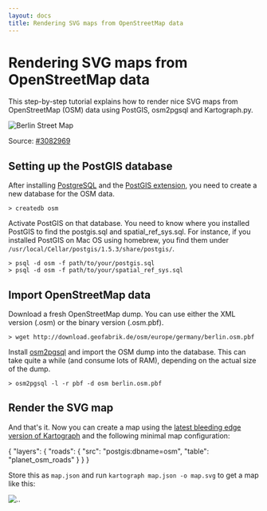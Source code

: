 ```yaml
---
layout: docs
title: Rendering SVG maps from OpenStreetMap data
---
```


# Rendering SVG maps from OpenStreetMap data

This step-by-step tutorial explains how to render nice SVG maps from OpenStreetMap (OSM) data using PostGIS, osm2pgsql and Kartograph.py.


![Berlin Street Map](berlin-osm.png)

Source: [#3082969](/maps/#3082969)

## Setting up the PostGIS database

After installing [PostgreSQL](http://www.postgresql.org/) and the [PostGIS extension](http://postgis.refractions.net/), you need to create a new database for the OSM data.

    > createdb osm


Activate PostGIS on that database. You need to know where you installed PostGIS to find the postgis.sql and  spatial_ref_sys.sql. For instance, if you installed PostGIS on Mac OS using homebrew, you find them under ``/usr/local/Cellar/postgis/1.5.3/share/postgis/``.


    > psql -d osm -f path/to/your/postgis.sql
    > psql -d osm -f path/to/your/spatial_ref_sys.sql


## Import OpenStreetMap data

Download a fresh OpenStreetMap dump. You can use either the XML version (.osm) or the binary version (.osm.pbf).

    > wget http://download.geofabrik.de/osm/europe/germany/berlin.osm.pbf


Install [osm2pgsql](http://wiki.openstreetmap.org/wiki/Osm2pgsql) and import the OSM dump into the database. 
This can take quite a while (and consume lots of RAM), depending on the actual size of the dump.


    > osm2pgsql -l -r pbf -d osm berlin.osm.pbf


## Render the SVG map

And that's it. Now you can create a map using the [latest bleeding edge version of Kartograph](https://github.com/kartograph/kartograph.py/tree/kartograph-2) and the following minimal map configuration:

{
    "layers": {
        "roads": {
            "src": "postgis:dbname=osm",
            "table": "planet_osm_roads"
        }
    }
}


Store this as ``map.json`` and run ``kartograph map.json -o map.svg`` to get a map like this:

![..](http://i.imgur.com/u5ZBR.png)
